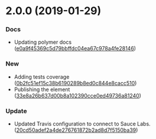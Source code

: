 # 2.0.0 (2019-01-29)


### Docs

* Updating polymer docs ([e0a9f45369c5d79bbffdc04ea67c978a4fe28146](https://github.com/advanced-rest-client/arc-electron-experiment-settings/commit/e0a9f45369c5d79bbffdc04ea67c978a4fe28146))

### New

* Adding tests coverage ([0b2fc51ef15c38b6190289b8ed0c844e8cacc510](https://github.com/advanced-rest-client/arc-electron-experiment-settings/commit/0b2fc51ef15c38b6190289b8ed0c844e8cacc510))
* Publishing the element ([33e8a26b637d00b8a102390cce0ed49736a81240](https://github.com/advanced-rest-client/arc-electron-experiment-settings/commit/33e8a26b637d00b8a102390cce0ed49736a81240))

### Update

* Updated Travis configuration to connect to Sauce Labs. ([20cd50adef2a4de276761872b2ad8d7f5150ba39](https://github.com/advanced-rest-client/arc-electron-experiment-settings/commit/20cd50adef2a4de276761872b2ad8d7f5150ba39))



